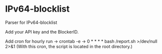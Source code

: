 # IPv64-blocklist
Parser for IPv64-blocklist

Add your API key and the BlockerID.

Add cron for hourly run -> crontab -e -> 0 * * * * bash /report.sh >/dev/null 2>&1 
(With this cron, the script is located in the root directory.)


